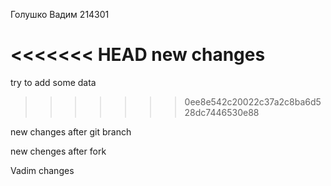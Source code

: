 Голушко Вадим
214301

<<<<<<< HEAD
new changes
=======
try to add some data
>>>>>>> 0ee8e542c20022c37a2c8ba6d528dc7446530e88

new changes after git branch

new chenges after fork

Vadim changes

